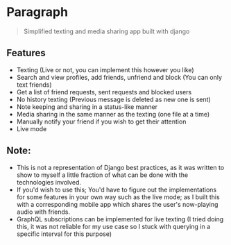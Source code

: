# Paragraph
> Simplified texting and media sharing app built with django

## Features

- Texting (Live or not, you can implement this however you like)
- Search and view profiles, add friends, unfriend and block (You can only text friends)
- Get a list of friend requests, sent requests and blocked users
- No history texting (Previous message is deleted as new one is sent)
- Note keeping and sharing in a status-like manner
- Media sharing in the same manner as the texting (one file at a time)
- Manually notify your friend if you wish to get their attention
- Live mode

## Note:
- This is not a representation of Django best practices, as it was written to show to myself a little fraction of what can be done with the technologies involved.
- If you'd wish to use this; You'd have to figure out the implementations for some features in your own way such as the live mode; as I built this with a corresponding mobile app which shares the user's now-playing audio with friends.
- GraphQL subscriptions can be implemented for live texting (I tried doing this, it was not reliable for my use case so I stuck with querying in a specific interval for this purpose)

